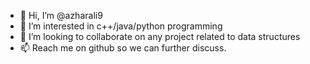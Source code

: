 - 👋 Hi, I’m @azharali9
- 👀 I’m interested in c++/java/python programming
- 💞️ I’m looking to collaborate on any project related to data structures
- 📫 Reach me on github so we can further discuss.

<!---
azharali9/azharali9 is a ✨ special ✨ repository because its `README.md` (this file) appears on your GitHub profile.
You can click the Preview link to take a look at your changes.
--->
